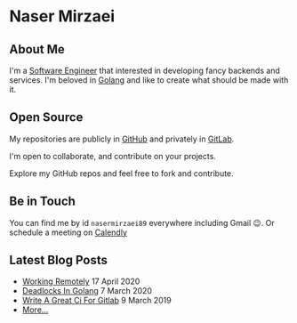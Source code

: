 # Naser Mirzaei

## About Me

I'm a [Software Engineer](https://en.wikipedia.org/wiki/Software_engineer) that interested in developing fancy backends and services. I'm beloved in [Golang](https://golang.org/) and like to create what should be made with it.

## Open Source

My repositories are publicly in [GitHub](https://github.com/nasermirzaei89?tab=repositories) and privately in [GitLab](https://gitlab.com/nasermirzaei89).

I'm open to collaborate, and contribute on your projects.

Explore my GitHub repos and feel free to fork and contribute.

## Be in Touch

You can find me by id `nasermirzaei89` everywhere including Gmail 😉.
Or schedule a meeting on [Calendly](https://calendly.com/nasermirzaei89)

## Latest Blog Posts

* [Working Remotely](https://nasermirzaei89.net/2020/04/17/working-remotely/) 17 April 2020
* [Deadlocks In Golang](https://nasermirzaei89.net/2020/03/07/deadlocks-in-golang/) 7 March 2020
* [Write A Great Ci For Gitlab](https://nasermirzaei89.net/2019/03/09/write-a-great-ci-for-gitlab/) 9 March 2019
* [More...](https://nasermirzaei89.net/)
